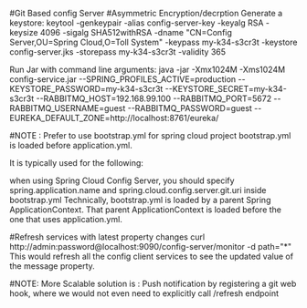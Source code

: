 #Git Based config Server
#Asymmetric Encryption/decrption
Generate a keystore:
keytool -genkeypair -alias config-server-key -keyalg RSA -keysize 4096 -sigalg SHA512withRSA -dname "CN=Config Server,OU=Spring Cloud,O=Toll System" -keypass my-k34-s3cr3t -keystore config-server.jks -storepass my-k34-s3cr3t -validity 365

Run Jar with command line arguments:
java -jar -Xmx1024M -Xms1024M  config-service.jar --SPRING_PROFILES_ACTIVE=production --KEYSTORE_PASSWORD=my-k34-s3cr3t --KEYSTORE_SECRET=my-k34-s3cr3t --RABBITMQ_HOST=192.168.99.100 --RABBITMQ_PORT=5672 --RABBITMQ_USERNAME=guest --RABBITMQ_PASSWORD=guest --EUREKA_DEFAULT_ZONE=http://localhost:8761/eureka/


#NOTE : Prefer to use bootstrap.yml for spring cloud project
bootstrap.yml is loaded before application.yml.

It is typically used for the following:

when using Spring Cloud Config Server, you should specify spring.application.name and spring.cloud.config.server.git.uri inside bootstrap.yml
Technically, bootstrap.yml is loaded by a parent Spring ApplicationContext. That parent ApplicationContext is loaded before the one that uses application.yml.

#Refresh services with latest property changes
curl http://admin:password@localhost:9090/config-server/monitor -d path="*"
This would refresh all the config client services to see the updated value of the message property.
 
 #NOTE: More Scalable solution is : Push notification by registering a git web hook, where we would not even need to explicitly call /refresh endpoint